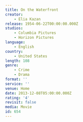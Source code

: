 ```yaml
---
title: On the Waterfront
creator:
    - Elia Kazan
release: 1954-06-22T00:00:00.000Z
studios:
    - Columbia Pictures
    - Horizon Pictures
language:
    - English
country:
    - United States
length: 108
genre:
    - Crime
    - Drama
format: ''
service: ''
venue: Home
date: 2013-12-08T05:00:00.000Z
rating: '4'
revisit: false
media: Movie
id: 654
---
```



